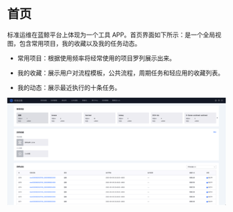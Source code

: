 # 首页

标准运维在蓝鲸平台上体现为一个工具 APP。首页界面如下所示：是一个全局视图，包含常用项目，我的收藏以及我的任务动态。

- 常用项目：根据使用频率将经常使用的项目罗列展示出来。

- 我的收藏：展示用户对流程模板，公共流程，周期任务和轻应用的收藏列表。

- 我的动态：展示最近执行的十条任务。

![-w2020](../assets/标准运维首页.png)
